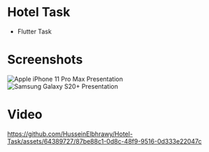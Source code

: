 # Hotel Task

- Flutter Task  


# Screenshots 

![Apple iPhone 11 Pro Max Presentation](https://github.com/HusseinElbhrawy/Hotel-Task/assets/64389727/00eefcc9-3313-47c5-ae7e-7241a4736a82)
![Samsung Galaxy S20+ Presentation](https://github.com/HusseinElbhrawy/Hotel-Task/assets/64389727/f3a97aeb-3491-4aae-aa62-05c9366503f9)



# Video 





https://github.com/HusseinElbhrawy/Hotel-Task/assets/64389727/87be88c1-0d8c-48f9-9516-0d333e22047c

